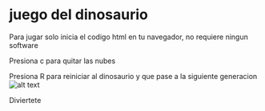 # juego del dinosaurio

Para jugar solo inicia el codigo html en tu navegador, no requiere ningun software

Presiona c para quitar las nubes

Presiona R para reiniciar al dinosaurio y que pase a la siguiente generacion
![alt text](https://youtu.be/Zs38KBEEBGk)

Diviertete


